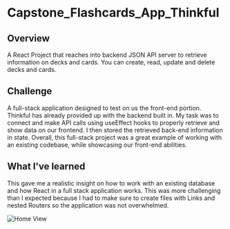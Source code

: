 # Capstone_Flashcards_App_Thinkful

## Overview
A React Project that reaches into backend JSON API server to retrieve information on decks and cards. You can create, read, update and delete decks and cards.

## Challenge
A full-stack application designed to test on us the front-end portion. Thinkful has already provided up with the backend built in. My task was to connect and make API calls using useEffect hooks to properly retrieve and show data on our frontend. I then stored the retrieved back-end information in state. Overall, this full-stack project was a great example of working with an existing codebase, while showcasing our front-end abilities.

## What I've learned 
This gave me a realistic insight on how to work with an existing database and how React in a full stack application works. This was more challenging than I expected because I had to make sure to create files with Links and nested Routers so the application was not overwhelmed.

![Home View](/relative/Flashcard_home?raw=true "Home View")
